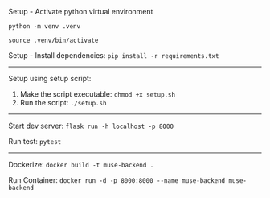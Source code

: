 Setup - Activate python virtual environment

   `python -m venv .venv`

   `source .venv/bin/activate`

Setup - Install dependencies: ` pip install -r requirements.txt `

----

Setup using setup script:
1. Make the script executable: `chmod +x setup.sh`
2. Run the script: `./setup.sh`

---

Start dev server: `flask run -h localhost -p 8000`

Run test: `pytest`

---

Dockerize: `docker build -t muse-backend .`

Run Container: `docker run -d -p 8000:8000 --name muse-backend muse-backend`
